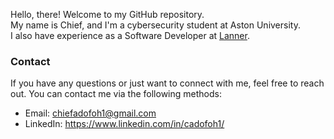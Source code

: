 Hello, there! Welcome to my GitHub repository.  
My name is Chief, and I'm a cybersecurity student at Aston University.  
I also have experience as a Software Developer at [Lanner](https://www.lanner.com/en-gb/).   


### Contact
If you have any questions or just want to connect with me, feel free to reach out. You can contact me via the following methods:  
- Email: chiefadofoh1@gmail.com
- LinkedIn: https://www.linkedin.com/in/cadofoh1/
<!---
cadofoh/cadofoh is a ✨ special ✨ repository because its `README.md` (this file) appears on your GitHub profile.
You can click the Preview link to take a look at your changes.
--->
